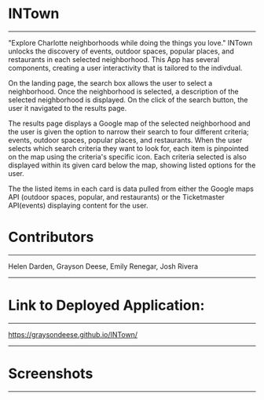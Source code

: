 # INTown
****
"Explore Charlotte neighborhoods while doing the things you love." INTown unlocks the discovery of events, outdoor spaces, popular places, and restaurants in each selected neighborhood. This App has several components, creating a user interactivity that is tailored to the indivdual. 

On the landing page, the search box allows the user to select a neighborhood. Once the neighborhood is selected, a description of the selected neighborhood is displayed. On the click of the search button, the user it navigated to the results page.

The results page displays a Google map of the selected neighborhood and the user is given the option to narrow their search to four different criteria; events, outdoor spaces, popular places, and restaurants. When the user selects which search criteria they want to look for, each item is pinpointed on the map using the criteria's specific icon. Each criteria selected is also displayed within its given card below the map, showing listed options for the user. 

The the listed items in each card is data pulled from either the Google maps API (outdoor spaces, popular, and restaurants) or the Ticketmaster API(events) displaying content for the user.

# Contributors
****
Helen Darden, Grayson Deese, Emily Renegar, Josh Rivera
****
# Link to Deployed Application:
****
https://graysondeese.github.io/INTown/
****
# Screenshots
****

